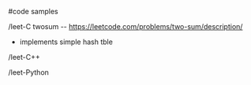 #code samples

/leet-C
  twosum -- https://leetcode.com/problems/two-sum/description/
  - implements simple hash tble

/leet-C++

/leet-Python
